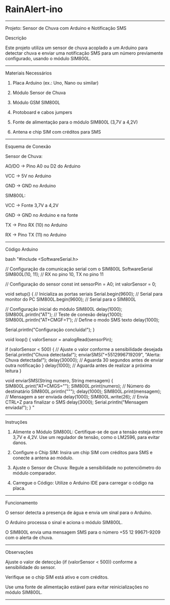 # RainAlert-ino


---

Projeto: Sensor de Chuva com Arduino e Notificação SMS

Descrição

Este projeto utiliza um sensor de chuva acoplado a um Arduino para detectar chuva e enviar uma notificação SMS para um número previamente configurado, usando o módulo SIM800L.


---

Materiais Necessários

1. Placa Arduino (ex.: Uno, Nano ou similar)


2. Módulo Sensor de Chuva


3. Módulo GSM SIM800L


4. Protoboard e cabos jumpers


5. Fonte de alimentação para o módulo SIM800L (3,7V a 4,2V)


6. Antena e chip SIM com créditos para SMS




---

Esquema de Conexão

Sensor de Chuva:

AO/DO → Pino A0 ou D2 do Arduino

VCC → 5V no Arduino

GND → GND no Arduino


SIM800L:

VCC → Fonte 3,7V a 4,2V

GND → GND no Arduino e na fonte

TX → Pino RX (10) no Arduino

RX → Pino TX (11) no Arduino




---

Código Arduino

bash "#include <SoftwareSerial.h>

// Configuração da comunicação serial com o SIM800L
SoftwareSerial SIM800L(10, 11); // RX no pino 10, TX no pino 11

// Configuração do sensor
const int sensorPin = A0;
int valorSensor = 0;

void setup() {
  // Inicializa as portas seriais
  Serial.begin(9600);       // Serial para monitor do PC
  SIM800L.begin(9600);      // Serial para o SIM800L

  // Configuração inicial do módulo SIM800L
  delay(1000);
  SIM800L.println("AT");    // Teste de conexão
  delay(1000);
  SIM800L.println("AT+CMGF=1"); // Define o modo SMS texto
  delay(1000);

  Serial.println("Configuração concluída!");
}

void loop() {
  valorSensor = analogRead(sensorPin);

  if (valorSensor < 500) { // Ajuste o valor conforme a sensibilidade desejada
    Serial.println("Chuva detectada!");
    enviarSMS("+5512996719209", "Alerta: Chuva detectada!");
    delay(30000); // Aguarda 30 segundos antes de enviar outra notificação
  }
  delay(1000); // Aguarda antes de realizar a próxima leitura
}

void enviarSMS(String numero, String mensagem) {
  SIM800L.print("AT+CMGS=\"");
  SIM800L.print(numero); // Número do destinatário
  SIM800L.println("\"");
  delay(1000);
  SIM800L.print(mensagem); // Mensagem a ser enviada
  delay(1000);
  SIM800L.write(26); // Envia CTRL+Z para finalizar o SMS
  delay(3000);
  Serial.println("Mensagem enviada!");
}
"

---

Instruções

1. Alimente o Módulo SIM800L: Certifique-se de que a tensão esteja entre 3,7V e 4,2V. Use um regulador de tensão, como o LM2596, para evitar danos.


2. Configure o Chip SIM: Insira um chip SIM com créditos para SMS e conecte a antena ao módulo.


3. Ajuste o Sensor de Chuva: Regule a sensibilidade no potenciômetro do módulo comparador.


4. Carregue o Código: Utilize o Arduino IDE para carregar o código na placa.




---

Funcionamento

O sensor detecta a presença de água e envia um sinal para o Arduino.

O Arduino processa o sinal e aciona o módulo SIM800L.

O SIM800L envia uma mensagem SMS para o número +55 12 99671-9209 com o alerta de chuva.



---

Observações

Ajuste o valor de detecção (if (valorSensor < 500)) conforme a sensibilidade do sensor.

Verifique se o chip SIM está ativo e com créditos.

Use uma fonte de alimentação estável para evitar reinicializações no módulo SIM800L.



---
